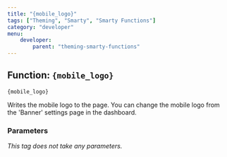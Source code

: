```yaml
---
title: "{mobile_logo}"
tags: ["Theming", "Smarty", "Smarty Functions"]
category: "developer"
menu:
    developer:
        parent: "theming-smarty-functions"
---
```


## Function: `{mobile_logo}`

```
{mobile_logo}
```

Writes the mobile logo to the page. You can change the mobile logo from the 'Banner' settings page in the dashboard.

### Parameters

_This tag does not take any parameters._

